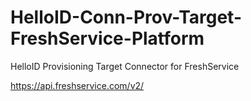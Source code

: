 # HelloID-Conn-Prov-Target-FreshService-Platform
HelloID Provisioning Target Connector for FreshService

https://api.freshservice.com/v2/
